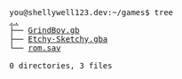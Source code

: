 <pre>
you@shellywell123.dev:~/games$ tree
<a href="https://shellywell123.dev/tree/code/index.html">..</a>
├── <a href="https://shellywell123.dev/tree/games/gb-grind-boy.html">GrindBoy.gb</a>
├── <a href="https://shellywell123.dev/tree/games/gba-etchy-sketchy.html">Etchy-Sketchy.gba</a>
└── <a href="https://shellywell123.dev/tree/games/basement.html">rom.sav</a>

0 directories, 3 files
</pre>